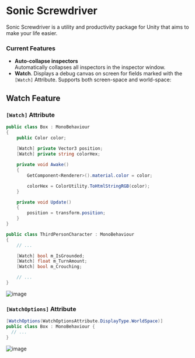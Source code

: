 # Sonic Screwdriver

Sonic Screwdriver is a utility and productivity package for Unity that aims to make your life easier.

### Current Features

- **Auto-collapse inspectors**  
  Automatically collapses all inspectors in the inspector window. 
- **Watch**. 
  Displays a debug canvas on screen for fields marked with the `[Watch]` Attribute. Supports both screen-space and world-space:

## Watch Feature
### `[Watch]` Attribute

```cs
public class Box : MonoBehaviour
{
    public Color color;
    
    [Watch] private Vector3 position;
    [Watch] private string colorHex;

    private void Awake()
    {
        GetComponent<Renderer>().material.color = color;

        colorHex = ColorUtility.ToHtmlStringRGB(color);
    }

    private void Update()
    {
        position = transform.position;
    }
}
```

```cs
public class ThirdPersonCharacter : MonoBehaviour
{
	// ...

	[Watch] bool m_IsGrounded;
	[Watch] float m_TurnAmount;
	[Watch] bool m_Crouching;

	// ...
}
```

![image](https://user-images.githubusercontent.com/578902/103529360-7114d000-4e7d-11eb-9d59-350ed027c5f1.png)


### `[WatchOptions]` Attribute

```cs
[WatchOptions(WatchOptionsAttribute.DisplayType.WorldSpace)]
public class Box : MonoBehaviour {
  // ...
}
```

![image](https://user-images.githubusercontent.com/578902/103529541-c18c2d80-4e7d-11eb-8f07-d3db2ac9e4a5.png)


